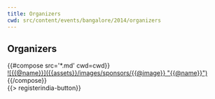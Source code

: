 ```yaml
---
title: Organizers
cwd: src/content/events/bangalore/2014/organizers
---
```

## <i class="icon fa-magic"></i> Organizers

<div class="row">
{{#compose src='*.md' cwd=cwd}}
  <div class="4u">
  <a href="{{@url}}" class="sponsor-image">
    ![{{@name}}]({{assets}}/images/sponsors/{{@image}} "{{@name}}")
  </a>
  </div>
{{/compose}}
</div>
{{> registerindia-button}}
